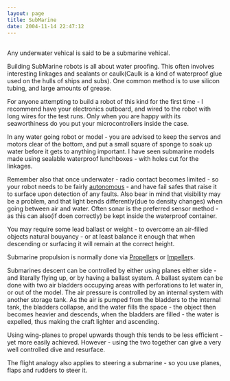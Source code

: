 ```yaml
---
layout: page
title: SubMarine
date: 2004-11-14 22:47:12
---
```

<p>
<br/>Any underwater vehical is said to be a submarine vehical.
</p>
<p>Building SubMarine robots is all about water proofing.  This often involves interesting linkages and sealants or caulk(Caulk is a kind of waterproof glue used on the hulls of ships and subs). One common method is to use silicon tubing, and large amounts of grease.
</p>
<p>For anyone attempting to build a robot of this kind for the first time - I recommend have your electronics outboard, and wired to the robot with long wires for the test runs.  Only when you are happy with its seaworthiness do you put your microcontrollers inside the case.
</p>
<p>In any water going robot or model - you are advised to keep the servos and motors clear of the bottom, and put a small square of sponge to soak up water before it gets to anything important. I have seen submarine models made using sealable waterproof lunchboxes - with holes cut for the linkages.
</p>
<p>Remember also that once underwater - radio contact becomes limited - so your robot needs to be fairly <a href="/wiki/autonomous.html" title="Autonomous">autonomous</a> - and have fail safes that raise it to surface upon detection of any faults. Also bear in mind that visibility may be a problem, and that light bends differently(due to density changes) when going between air and water. Often sonar is the preferred sensor method - as this can also(if doen correctly) be kept inside the waterproof container.
</p>
<p>You may require some lead ballast or weight - to overcome an air-filled objects natural bouyancy - or at least balance it enough that when descending or surfacing it will remain at the correct height.
</p>
<p>Submarine propulsion is normally done via <a href="/wiki/propeller.html" title="Propeller">Propeller</a>s or <a href="/wiki/impeller.html" title="A method of fluid propulsion or pumping">Impeller</a>s.
</p>
<p>Submarines descent can be controlled by either using planes either side - and literally flying up, or by having a ballast system.  A ballast system can be done with two air bladders occupying areas with perforations to let water in, or out of the model. The air pressure is controlled by an internal system with another storage tank. As the air is pumped from the bladders to the internal tank, the bladders collapse, and the water fills the space - the object then becomes heavier and descends, when the bladders are filled - the water is expelled, thus making the craft lighter and ascending.
</p>
<p>Using wing-planes to propel upwards though this tends to be less efficient - yet more easily achieved. However - using the two together can give a very well controlled dive and resurface.
</p>
<p>The flight analogy also applies to steering a submarine - so you use planes, flaps and rudders to steer it.
</p>
